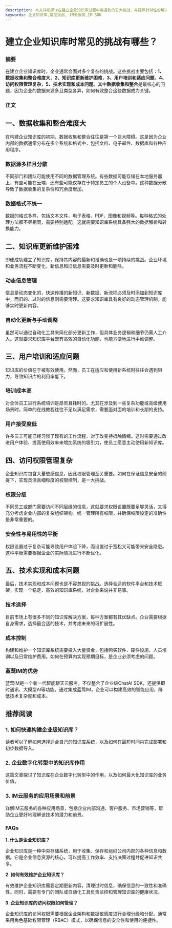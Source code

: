 ```yaml
---
description: 本文详细探讨在建立企业知识库过程中常遇到的五大挑战，并提供针对性的解决方案。
keywords: 企业知识库,常见挑战, IM云服务,IM SDK
---
```

# 建立企业知识库时常见的挑战有哪些？

### 摘要

在建立企业知识库时，企业通常会面对多个复杂的挑战。这些挑战主要包括：**1、数据收集和整合难度大**，**2、知识库更新维护困难**，**3、用户培训和适应问题**，**4、访问权限管理复杂**，**5、技术实现和成本问题**。其中**数据收集和整合**是最核心的问题，因为企业的数据来源多且类型各异，如何有效整合这些数据成为关键。

### 正文

## 一、数据收集和整合难度大

在构建企业知识库的初期，数据收集和整合往往是第一个巨大障碍。这是因为企业内部的数据通常分布在多个系统和格式中，包括文档、电子邮件、数据库和各种应用程序。

### 数据源多样且分散
不同部门和团队可能使用不同的数据管理系统。有些数据可能存储在本地服务器上，有些可能在云端，还有些可能仅存在于特定员工的个人设备中。这种数据分散导致了数据收集的复杂性和冗余度增加。

### 数据格式不统一
数据的格式多样，包括文本文件、电子表格、PDF、图像和视频等。每种格式的处理方法都不尽相同，需要特别适配。这就需要知识库系统具备强大的数据解析和转换能力。

## 二、知识库更新维护困难

即便成功建立了知识库，保持其内容的最新和准确也是一项持续的挑战。企业环境和业务流程不断变化，新信息和旧信息需要及时更新和删除。

### 动态信息管理
信息是动态变化的，快速传播的新知识、新数据、新流程必须及时添加到知识库中，而旧的、过时的信息则需要清理。这要求知识库具有良好的动态管理机制，能够实时更新内容。

### 自动化更新与手动调整
虽然可以通过自动化工具来简化部分更新工作，但具体业务逻辑和细节仍需人工介入。这就要求知识库平台既有高效的自动化功能，也能方便地进行手动调整。

## 三、用户培训和适应问题

知识库的价值在于被有效使用。然而，员工在适应和使用新系统时往往会遇到阻力，导致知识库的利用率低下。

### 培训成本高
对全体员工进行系统培训是昂贵且耗时的。尤其在涉及到一些复杂功能或高级使用场景时，简单的在线教程往往不足以满足需求，需要面对面的培训和长期的支持。

### 用户接受度低
许多员工可能已经习惯了现有的工作流程，对于改变持抵触情绪。这时需要通过改进用户体验、提高使用效率来增加系统的吸引力，使员工愿意主动使用新知识库。

## 四、访问权限管理复杂

企业知识库包含大量敏感信息，因此权限管理至关重要。如何在保证信息安全的前提下，实现灵活且细粒度的权限控制，是一大挑战。

### 权限分级
不同员工或部门需要访问不同层级的信息，这就要求权限设置既要足够灵活，又得充分考虑企业内部的复杂组织架构。统一管理所有权限，并确保权限设定的准确性是非常重要的。

### 安全性与易用性的平衡
权限设置过于复杂可能导致用户体验下降，而设置过于宽松又可能带来安全隐患。这种平衡需要根据企业的实际情况进行不断优化。

## 五、技术实现和成本问题

最后，技术实现和成本问题也是不容忽视的挑战。选择合适的软件平台和技术框架，实现一个稳定、高效的知识库系统，对企业来说并非易事。

### 技术选择
目前市场上有很多不同的知识库解决方案，每种方案都有其优缺点。企业需要根据自身需求，选择最合适的技术，并考虑未来的可扩展性。

### 成本控制
构建和维护一个知识库系统需要投入大量资金，包括购买软件、硬件设施、人员培训以及日常维护费用。如何在预算内实现预期目标，是企业必须考虑的问题。

### 蓝莺IM的优势
蓝莺IM是一个新一代智能聊天云服务，不仅整合了企业级ChatAI SDK，还提供即时通讯、大模型AI等功能。通过集成蓝莺IM，企业可以构建高效的智能应用，降低技术复杂度和成本。

## 推荐阅读

### **1. 如何快速构建企业级知识库？**
读者可以了解如何选择适合自己的知识库系统，以及如何在最短时间内完成部署和初步数据导入。

### **2. 企业数字化转型中的知识库作用**
这篇文章探讨了知识库在企业数字化转型中的作用，以及如何最大化知识库的业务价值。

### **3. IM云服务的应用场景和前景**
详解IM云服务的各种应用场景，包括企业内部沟通、客户服务、市场营销等，帮助企业更好地理解该技术的潜力和前景。

### **FAQs**

**1. 什么是企业知识库？**

企业知识库是一种中央存储系统，用于收集、保存和组织公司内部的各种信息和数据。它是企业信息资源的核心，可以提高工作效率、支持决策过程并促进知识共享。

**2. 如何有效维护企业知识库？**

有效维护企业知识库需要定期更新内容，清理过时信息，确保信息的一致性和准确性。同时，需要有专门的团队或自动化工具负责监控和管理知识库的健康状况。

**3. 企业知识库的访问权限如何管理？**

企业知识库的访问权限需要根据企业架构和数据敏感度进行合理分级和分配。通常采用角色基础权限管理（RBAC）模式，以确保信息的安全性和使用的便捷性。